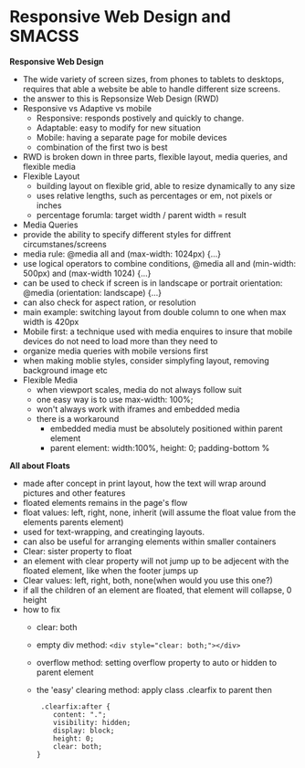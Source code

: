 

# Responsive Web Design and SMACSS #

**Responsive Web Design**
- The wide variety of screen sizes, from phones to tablets to desktops, requires that able a website be able to handle different size screens.
- the answer to this is Repsonsize Web Design (RWD)
- Responsive vs Adaptive vs mobile
  - Responsive: responds postively and quickly to change.
  - Adaptable: easy to modify for new situation
  - Mobile: having a separate page for mobile devices
  - combination of the first two is best
- RWD is broken down in three parts, flexible layout, media queries, and flexible media
- Flexible Layout
  - building layout on flexible grid, able to resize dynamically to any size
  - uses relative lengths, such as percentages or em, not pixels or inches
  - percentage forumla: target width / parent width = result
- Media Queries
- provide the ability to specify different styles for diffrent circumstanes/screens
- media rule: @media all and (max-width: 1024px) {...}
- use logical operators to combine conditions, @media all and (min-width: 500px) and (max-width 1024) {...}
- can be used to check if screen is in landscape or portrait orientation: @media (orientation: landscape) {...}
- can also check for aspect ration, or resolution 
- main example: switching layout from double column to one when max width is 420px
- Mobile first: a technique used with media enquires to insure that mobile devices do not need to load more than they need to
 - organize media queries with mobile versions first
 - when making moblie styles, consider simplyfing layout, removing background image etc
- Flexible Media
  - when viewport scales, media do not always follow suit
  - one easy way is to use max-width: 100%;
  - won't always work with iframes and embedded media
  - there is a workaround
    - embedded media must be absolutely positioned within parent element
    - parent element: width:100%, height: 0; padding-bottom %

**All about Floats**
- made after concept in print layout, how the text will wrap around pictures and other features
- floated elements remains in the page's flow
- float values: left, right, none, inherit (will assume the float value from the elements parents element)
- used for text-wrapping, and creatinging layouts.
- can also be useful for arranging elements within smaller containers
- Clear: sister property to float
- an element with clear property will not jump up to be adjecent with the floated element, like when the footer jumps up
- Clear values: left, right, both, none(when would you use this one?)
- if all the children of an element are floated, that element will collapse, 0 height
- how to fix 
  - clear: both
  - empty div method: `<div style="clear: both;"></div>`
  - overflow method: setting overflow property to auto or hidden to parent element
  - the 'easy' clearing method: apply class .clearfix to parent then 

    ```
     .clearfix:after { 
        content: "."; 
        visibility: hidden; 
        display: block; 
        height: 0; 
        clear: both;
    }

   ```
